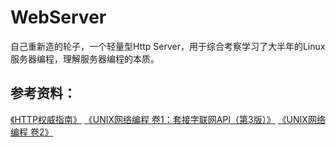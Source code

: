 # WebServer
自己重新造的轮子，一个轻量型Http Server，用于综合考察学习了大半年的Linux服务器编程，理解服务器编程的本质。


## 参考资料：
[《HTTP权威指南》](http://book.douban.com/subject/10746113/)
[《UNIX网络编程 卷1：套接字联网API（第3版）》](http://book.douban.com/subject/4859464/)
[《UNIX网络编程 卷2》](http://book.douban.com/subject/4118577/)
